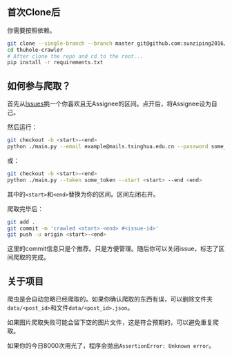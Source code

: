 ## 首次Clone后

你需要按照依赖。

```bash
git clone --single-branch --branch master git@github.com:sunziping2016/thuhole-crawler.git
cd thuhole-crawler
# After clone the repo and cd to the root...
pip install -r requirements.txt
```

## 如何参与爬取？

首先从[Issues](https://github.com/sunziping2016/thuhole-crawler/issues)挑一个你喜欢且无Assignee的区间。点开后，将Assignee设为自己。

然后运行：

```bash
git checkout -b <start>-<end>
python ./main.py --email example@mails.tsinghua.edu.cn --password some_password --start <start> --end <end>
```

或：

```bash
git checkout -b <start>-<end>
python ./main.py --token some_token --start <start> --end <end>
```

其中的`<start>`和`<end>`替换为你的区间。区间左闭右开。

爬取完毕后：

```bash
git add .
git commit -m 'crawled <start>-<end> #<issue-id>'
git push -u origin <start>-<end>
```

这里的commit信息只是个推荐。只是方便管理。随后你可以关闭issue，标志了区间爬取的完成。

## 关于项目

爬虫是会自动忽略已经爬取的。如果你确认爬取的东西有误，可以删除文件夹`data/<post_id>`和文件`data/<post_id>.json`。

如果图片爬取失败可能会留下空的图片文件，这是符合预期的，可以避免重复爬取。

如果你的今日8000次用光了，程序会抛出`AssertionError: Unknown error`。

